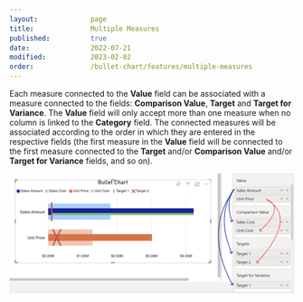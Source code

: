 ```yaml
---
layout:             page
title:              Multiple Measures
published:          true
date:               2022-07-21
modified:           2023-02-02
order:              /bullet-chart/features/multiple-measures
---
```

Each measure connected to the **Value** field can be associated with a measure connected to the fields: **Comparison Value**, **Target** and **Target for Variance**. The **Value** field will only accept more than one measure when no column is linked to the **Category** field.
The connected measures will be associated according to the order in which they are entered in the respective fields (the first measure in the **Value** field will be connected to the first measure connected to the **Target** and/or **Comparison Value** and/or **Target for Variance** fields, and so on). 

<img src="images/multiple-measures.png" width="700">